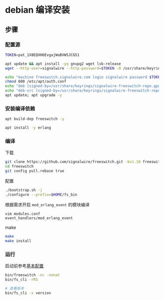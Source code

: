 # debian 编译安装

## 步骤

### 配置源

```sh
TOKEN=pat_1X8EQXH6EvgajWaBVWSJCG51

apt update && apt install -yq gnupg2 wget lsb-release
wget --http-user=signalwire --http-password=$TOKEN -O /usr/share/keyrings/signalwire-freeswitch-repo.gpg https://freeswitch.signalwire.com/repo/deb/debian-release/signalwire-freeswitch-repo.gpg

echo "machine freeswitch.signalwire.com login signalwire password $TOKEN" > /etc/apt/auth.conf
chmod 600 /etc/apt/auth.conf
echo "deb [signed-by=/usr/share/keyrings/signalwire-freeswitch-repo.gpg] https://freeswitch.signalwire.com/repo/deb/debian-release/ `lsb_release -sc` main" > /etc/apt/sources.list.d/freeswitch.list
echo "deb-src [signed-by=/usr/share/keyrings/signalwire-freeswitch-repo.gpg] https://freeswitch.signalwire.com/repo/deb/debian-release/ `lsb_release -sc` main" >> /etc/apt/sources.list.d/freeswitch.list
apt update; apt upgrade -y
```

### 安装编译依赖

```sh
apt build-dep freeswitch -y
```

```sh
apt install -y erlang
```

### 编译

下载

```sh
git clone https://github.com/signalwire/freeswitch.git -bv1.10 freeswitch
cd freeswitch
git config pull.rebase true
```

配置

```sh
./bootstrap.sh -j
./configure --prefix=$HOME/fs_bin
```

根据需求开启 `mod_erlang_event` 的模块编译

```sh
vim modules.conf
event_handlers/mod_erlang_event
```

make

```sh
make
make install
```

### 运行

启动前参考[基本配置](../%E5%9F%BA%E6%9C%AC%E9%85%8D%E7%BD%AE.md)

```sh
bin/freeswitch -nc -nonat
bin/fs_cli -rRS

# 查看版本
bin/fs_cli -x version
```
